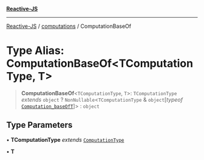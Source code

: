 [**Reactive-JS**](../../README.md)

***

[Reactive-JS](../../README.md) / [computations](../README.md) / ComputationBaseOf

# Type Alias: ComputationBaseOf\<TComputationType, T\>

> **ComputationBaseOf**\<`TComputationType`, `T`\>: `TComputationType` *extends* `object` ? `NonNullable`\<`TComputationType` & `object`\[*typeof* [`Computation_baseOfT`](../variables/Computation_baseOfT.md)\]\> : `object`

## Type Parameters

• **TComputationType** *extends* [`ComputationType`](ComputationType.md)

• **T**
